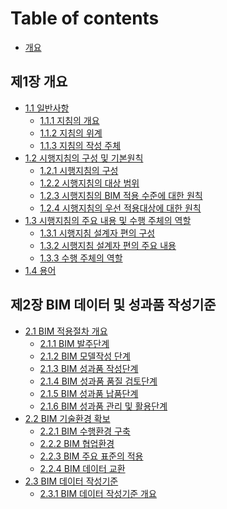 # Table of contents

* [개요](general-Information/README.md)

## 제1장 개요

* [1.1 일반사항](general-Information/README.md)
  * [1.1.1 지침의 개요](general-Information/overview-of-guidelines.md)
  * [1.1.2 지침의 위계](general-Information/hierarchy-of-guidelines.md)
  * [1.1.3 지침의 작성 주체](general-Information/who-wrote-the-guidelines.md)
* [1.2 시행지침의 구성 및 기본원칙](composition-and-basic-principles/README.md)
  * [1.2.1 시행지침의 구성](composition-and-basic-principles/composition.md)
  * [1.2.2 시행지침의 대상 범위](composition-and-basic-principles/target-scope.md)
  * [1.2.3 시행지침의 BIM 적용 수준에 대한 원칙](composition-and-basic-principles/principles-for-levels-of-BIM-application.md)
  * [1.2.4 시행지침의 우선 적용대상에 대한 원칙](composition-and-basic-principles/principles-for-priority-application.md)
* [1.3 시행지침의 주요 내용 및 수행 주체의 역할]()
  * [1.3.1 시행지침 설계자 편의 구성](main-contents-and-roles-of-performing-subjects/designers-convenience-configuration.md)
  * [1.3.2 시행지침 설계자 편의 주요 내용](main-contents-and-roles-of-performing-subjects/main-contents-of-designer-convenience.md)
  * [1.3.3 수행 주체의 역할](main-contents-and-roles-of-performing-subjects/role-of-performing-subject.md)
* [1.4 용어](term/README.md)

## 제2장 BIM 데이터 및 성과품 작성기준

* [2.1 BIM 적용절차 개요](overview-of-bim-application-procedure/README.md)
  * [2.1.1 BIM 발주단계](overview-of-bim-application-procedure/bim-order-stage.md)
  * [2.1.2 BIM 모델작성 단계](overview-of-bim-application-procedure/bim-model-creation-step.md)
  * [2.1.3 BIM 성과품 작성단계](overview-of-bim-application-procedure/bim-product-preparation-stage.md)
  * [2.1.4 BIM 성과품 품질 검토단계](overview-of-bim-application-procedure/bim-performance-product-quality-review-stage.md)
  * [2.1.5 BIM 성과품 납품단계](overview-of-bim-application-procedure/bim-performance-product-delivery-stage.md)
  * [2.1.6 BIM 성과품 관리 및 활용단계](overview-of-bim-application-procedure/bim-performance-product-management-and-utilization-stage.md)
* [2.2 BIM 기술환경 확보]()
  * [2.2.1 BIM 수행환경 구축](secure-bim-technology-environment/bim-implementation-environment-establishment.md)
  * [2.2.2 BIM 협업환경](secure-bim-technology-environment/bim-collaboration-environment.md)
  * [2.2.3 BIM 주요 표준의 적용](secure-bim-technology-environment/application-of-major-bim-standards.md)
  * [2.2.4 BIM 데이터 교환](secure-bim-technology-environment/bim-data-exchange.md)
* [2.3 BIM 데이터 작성기준]()
  * [2.3.1 BIM 데이터 작성기준 개요](criteria-for-writing-bim-data/outline-of-bim-data-creation-criteria.md)